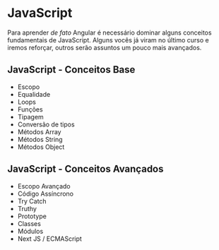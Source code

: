 # JavaScript

Para aprender *de fato* Angular é necessário dominar alguns conceitos fundamentais de JavaScript. Alguns vocês já viram no último curso e iremos reforçar, outros serão assuntos um pouco mais avançados. 

## JavaScript - Conceitos Base
* Escopo
* Equalidade
* Loops
* Funções
* Tipagem
* Conversão de tipos
* Métodos Array
* Métodos String
* Métodos Object

## JavaScript - Conceitos Avançados
* Escopo Avançado
* Código Assíncrono
* Try Catch
* Truthy
* Prototype
* Classes
* Módulos
* Next JS / ECMAScript

[comment]: <> (currying)
